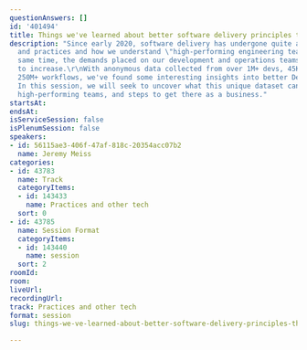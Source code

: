 ```yaml
---
questionAnswers: []
id: '401494'
title: Things we've learned about better software delivery principles through a pandemic
description: "Since early 2020, software delivery has undergone quite a shift in process
  and practices and how we understand \"high-performing engineering teams.\" At the
  same time, the demands placed on our development and operations teams have continued
  to increase.\r\nWith anonymous data collected from over 1M+ devs, 45K+ orgs, and
  250M+ workflows, we've found some interesting insights into better DevOps practices.
  In this session, we will seek to uncover what this unique dataset can tell us about
  high-performing teams, and steps to get there as a business."
startsAt: 
endsAt: 
isServiceSession: false
isPlenumSession: false
speakers:
- id: 56115ae3-406f-47af-818c-20354acc07b2
  name: Jeremy Meiss
categories:
- id: 43783
  name: Track
  categoryItems:
  - id: 143433
    name: Practices and other tech
  sort: 0
- id: 43785
  name: Session Format
  categoryItems:
  - id: 143440
    name: session
  sort: 2
roomId: 
room: 
liveUrl: 
recordingUrl: 
track: Practices and other tech
format: session
slug: things-we-ve-learned-about-better-software-delivery-principles-through-a-pandemic

---
```

